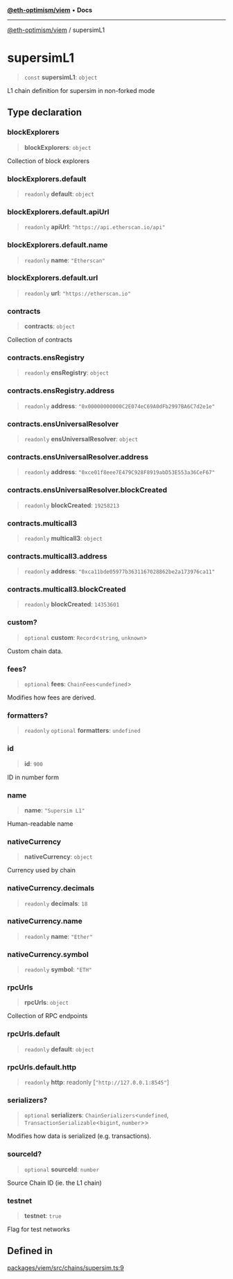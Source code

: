 [**@eth-optimism/viem**](../README.md) • **Docs**

***

[@eth-optimism/viem](../README.md) / supersimL1

# supersimL1

> `const` **supersimL1**: `object`

L1 chain definition for supersim in non-forked mode

## Type declaration

### blockExplorers

> **blockExplorers**: `object`

Collection of block explorers

### blockExplorers.default

> `readonly` **default**: `object`

### blockExplorers.default.apiUrl

> `readonly` **apiUrl**: `"https://api.etherscan.io/api"`

### blockExplorers.default.name

> `readonly` **name**: `"Etherscan"`

### blockExplorers.default.url

> `readonly` **url**: `"https://etherscan.io"`

### contracts

> **contracts**: `object`

Collection of contracts

### contracts.ensRegistry

> `readonly` **ensRegistry**: `object`

### contracts.ensRegistry.address

> `readonly` **address**: `"0x00000000000C2E074eC69A0dFb2997BA6C7d2e1e"`

### contracts.ensUniversalResolver

> `readonly` **ensUniversalResolver**: `object`

### contracts.ensUniversalResolver.address

> `readonly` **address**: `"0xce01f8eee7E479C928F8919abD53E553a36CeF67"`

### contracts.ensUniversalResolver.blockCreated

> `readonly` **blockCreated**: `19258213`

### contracts.multicall3

> `readonly` **multicall3**: `object`

### contracts.multicall3.address

> `readonly` **address**: `"0xca11bde05977b3631167028862be2a173976ca11"`

### contracts.multicall3.blockCreated

> `readonly` **blockCreated**: `14353601`

### custom?

> `optional` **custom**: `Record`\<`string`, `unknown`\>

Custom chain data.

### fees?

> `optional` **fees**: `ChainFees`\<`undefined`\>

Modifies how fees are derived.

### formatters?

> `readonly` `optional` **formatters**: `undefined`

### id

> **id**: `900`

ID in number form

### name

> **name**: `"Supersim L1"`

Human-readable name

### nativeCurrency

> **nativeCurrency**: `object`

Currency used by chain

### nativeCurrency.decimals

> `readonly` **decimals**: `18`

### nativeCurrency.name

> `readonly` **name**: `"Ether"`

### nativeCurrency.symbol

> `readonly` **symbol**: `"ETH"`

### rpcUrls

> **rpcUrls**: `object`

Collection of RPC endpoints

### rpcUrls.default

> `readonly` **default**: `object`

### rpcUrls.default.http

> `readonly` **http**: readonly [`"http://127.0.0.1:8545"`]

### serializers?

> `optional` **serializers**: `ChainSerializers`\<`undefined`, `TransactionSerializable`\<`bigint`, `number`\>\>

Modifies how data is serialized (e.g. transactions).

### sourceId?

> `optional` **sourceId**: `number`

Source Chain ID (ie. the L1 chain)

### testnet

> **testnet**: `true`

Flag for test networks

## Defined in

[packages/viem/src/chains/supersim.ts:9](https://github.com/ethereum-optimism/ecosystem/blob/c1e85d9590ff961efd71aa28bb561bf44dbc4c2d/packages/viem/src/chains/supersim.ts#L9)
